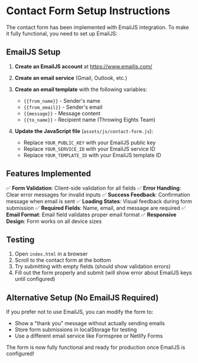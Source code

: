 # Contact Form Setup Instructions

The contact form has been implemented with EmailJS integration. To make it fully functional, you need to set up EmailJS:

## EmailJS Setup

1. **Create an EmailJS account** at https://www.emailjs.com/
2. **Create an email service** (Gmail, Outlook, etc.)
3. **Create an email template** with the following variables:
   - `{{from_name}}` - Sender's name
   - `{{from_email}}` - Sender's email
   - `{{message}}` - Message content
   - `{{to_name}}` - Recipient name (Throwing Eights Team)

4. **Update the JavaScript file** (`assets/js/contact-form.js`):
   - Replace `YOUR_PUBLIC_KEY` with your EmailJS public key
   - Replace `YOUR_SERVICE_ID` with your EmailJS service ID
   - Replace `YOUR_TEMPLATE_ID` with your EmailJS template ID

## Features Implemented

✅ **Form Validation**: Client-side validation for all fields
✅ **Error Handling**: Clear error messages for invalid inputs
✅ **Success Feedback**: Confirmation message when email is sent
✅ **Loading States**: Visual feedback during form submission
✅ **Required Fields**: Name, email, and message are required
✅ **Email Format**: Email field validates proper email format
✅ **Responsive Design**: Form works on all device sizes

## Testing

1. Open `index.html` in a browser
2. Scroll to the contact form at the bottom
3. Try submitting with empty fields (should show validation errors)
4. Fill out the form properly and submit (will show error about EmailJS keys until configured)

## Alternative Setup (No EmailJS Required)

If you prefer not to use EmailJS, you can modify the form to:
- Show a "thank you" message without actually sending emails
- Store form submissions in localStorage for testing
- Use a different email service like Formspree or Netlify Forms

The form is now fully functional and ready for production once EmailJS is configured!